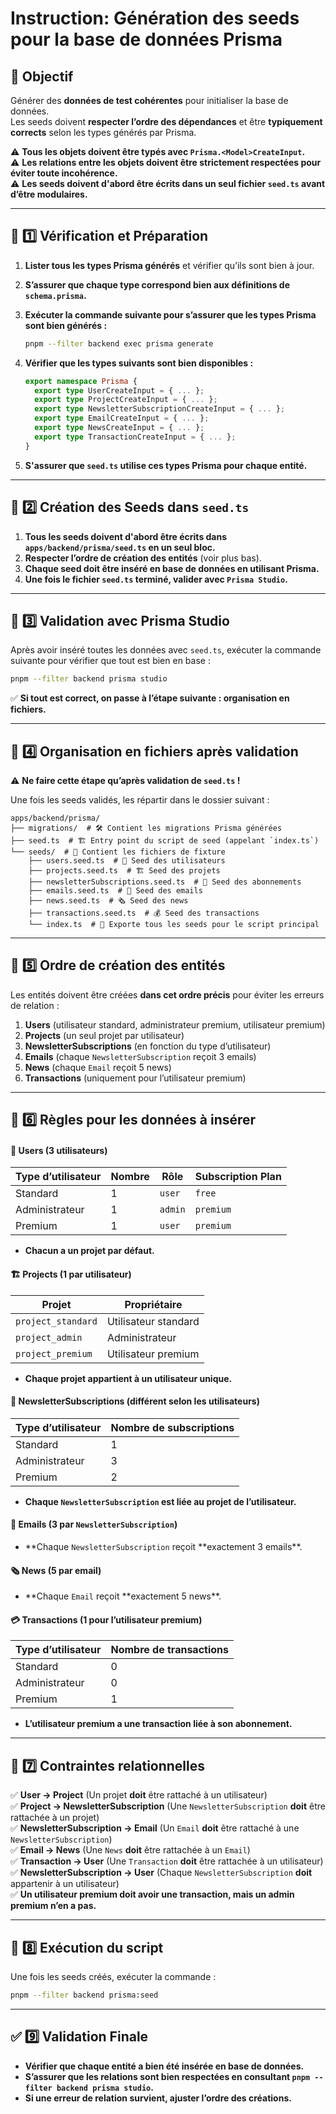 # Instruction: Génération des seeds pour la base de données Prisma

## 🎯 Objectif

Générer des **données de test cohérentes** pour initialiser la base de données.  
Les seeds doivent **respecter l’ordre des dépendances** et être **typiquement corrects** selon les types générés par Prisma.

⚠️ **Tous les objets doivent être typés avec `Prisma.<Model>CreateInput`.**  
⚠️ **Les relations entre les objets doivent être strictement respectées pour éviter toute incohérence.**  
⚠️ **Les seeds doivent d'abord être écrits dans un seul fichier `seed.ts` avant d’être modulaires.**

---

## 🚀 **1️⃣ Vérification et Préparation**

1. **Lister tous les types Prisma générés** et vérifier qu’ils sont bien à jour.
2. **S’assurer que chaque type correspond bien aux définitions de `schema.prisma`.**
3. **Exécuter la commande suivante pour s’assurer que les types Prisma sont bien générés :**

   ```sh
   pnpm --filter backend exec prisma generate
   ```

4. **Vérifier que les types suivants sont bien disponibles :**

   ```ts
   export namespace Prisma {
     export type UserCreateInput = { ... };
     export type ProjectCreateInput = { ... };
     export type NewsletterSubscriptionCreateInput = { ... };
     export type EmailCreateInput = { ... };
     export type NewsCreateInput = { ... };
     export type TransactionCreateInput = { ... };
   }
   ```

5. **S'assurer que `seed.ts` utilise ces types Prisma pour chaque entité.**

---

## 🚀 **2️⃣ Création des Seeds dans `seed.ts`**

1. **Tous les seeds doivent d'abord être écrits dans `apps/backend/prisma/seed.ts` en un seul bloc.**
2. **Respecter l’ordre de création des entités** (voir plus bas).
3. **Chaque seed doit être inséré en base de données en utilisant Prisma.**
4. **Une fois le fichier `seed.ts` terminé, valider avec `Prisma Studio`.**

---

## 🚀 **3️⃣ Validation avec Prisma Studio**

Après avoir inséré toutes les données avec `seed.ts`, exécuter la commande suivante pour vérifier que tout est bien en base :

```sh
pnpm --filter backend prisma studio
```

✅ **Si tout est correct, on passe à l’étape suivante : organisation en fichiers.**

---

## 📂 **4️⃣ Organisation en fichiers après validation**

⚠️ **Ne faire cette étape qu’après validation de `seed.ts` !**

Une fois les seeds validés, les répartir dans le dossier suivant :

```
apps/backend/prisma/
├── migrations/  # 🛠 Contient les migrations Prisma générées
├── seed.ts  # 🏗 Entry point du script de seed (appelant `index.ts`)
└── seeds/  # 📂 Contient les fichiers de fixture
    ├── users.seed.ts  # 👤 Seed des utilisateurs
    ├── projects.seed.ts  # 🏗 Seed des projets
    ├── newsletterSubscriptions.seed.ts  # 📰 Seed des abonnements
    ├── emails.seed.ts  # 📧 Seed des emails
    ├── news.seed.ts  # 🗞 Seed des news
    ├── transactions.seed.ts  # 💰 Seed des transactions
    └── index.ts  # 📌 Exporte tous les seeds pour le script principal
```

---

## 🔧 **5️⃣ Ordre de création des entités**

Les entités doivent être créées **dans cet ordre précis** pour éviter les erreurs de relation :

1. **Users** (utilisateur standard, administrateur premium, utilisateur premium)
2. **Projects** (un seul projet par utilisateur)
3. **NewsletterSubscriptions** (en fonction du type d’utilisateur)
4. **Emails** (chaque `NewsletterSubscription` reçoit 3 emails)
5. **News** (chaque `Email` reçoit 5 news)
6. **Transactions** (uniquement pour l’utilisateur premium)

---

## 🔧 **6️⃣ Règles pour les données à insérer**

#### **👤 Users (3 utilisateurs)**

| Type d’utilisateur | Nombre | Rôle    | Subscription Plan |
| ------------------ | ------ | ------- | ----------------- |
| Standard           | 1      | `user`  | `free`            |
| Administrateur     | 1      | `admin` | `premium`         |
| Premium            | 1      | `user`  | `premium`         |

- **Chacun a un projet par défaut.**

#### **🏗 Projects (1 par utilisateur)**

| Projet             | Propriétaire         |
| ------------------ | -------------------- |
| `project_standard` | Utilisateur standard |
| `project_admin`    | Administrateur       |
| `project_premium`  | Utilisateur premium  |

- **Chaque projet appartient à un utilisateur unique.**

#### **📩 NewsletterSubscriptions (différent selon les utilisateurs)**

| Type d’utilisateur | Nombre de subscriptions |
| ------------------ | ----------------------- |
| Standard           | 1                       |
| Administrateur     | 3                       |
| Premium            | 2                       |

- **Chaque `NewsletterSubscription` est liée au projet de l’utilisateur.**

#### **📧 Emails (3 par `NewsletterSubscription`)**

- **Chaque `NewsletterSubscription` reçoit **exactement 3 emails\*\*.

#### **🗞 News (5 par email)**

- **Chaque `Email` reçoit **exactement 5 news\*\*.

#### **💳 Transactions (1 pour l’utilisateur premium)**

| Type d’utilisateur | Nombre de transactions |
| ------------------ | ---------------------- |
| Standard           | 0                      |
| Administrateur     | 0                      |
| Premium            | 1                      |

- **L’utilisateur premium a **une transaction** liée à son abonnement.**

---

## 🔧 **7️⃣ Contraintes relationnelles**

✅ **User → Project** (Un projet **doit** être rattaché à un utilisateur)  
✅ **Project → NewsletterSubscription** (Une `NewsletterSubscription` **doit** être rattachée à un projet)  
✅ **NewsletterSubscription → Email** (Un `Email` **doit** être rattaché à une `NewsletterSubscription`)  
✅ **Email → News** (Une `News` **doit** être rattachée à un `Email`)  
✅ **Transaction → User** (Une `Transaction` **doit** être rattachée à un utilisateur)  
✅ **NewsletterSubscription → User** (Chaque `NewsletterSubscription` **doit** appartenir à un utilisateur)  
✅ **Un utilisateur premium doit avoir une transaction, mais un admin premium n’en a pas.**

---

## 🚀 **8️⃣ Exécution du script**

Une fois les seeds créés, exécuter la commande :

```sh
pnpm --filter backend prisma:seed
```

---

## ✅ **9️⃣ Validation Finale**

- **Vérifier que chaque entité a bien été insérée en base de données.**
- **S’assurer que les relations sont bien respectées en consultant `pnpm --filter backend prisma studio`.**
- **Si une erreur de relation survient, ajuster l’ordre des créations.**
